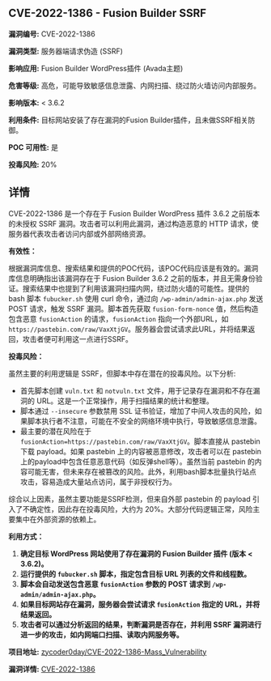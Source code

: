 ## CVE-2022-1386 - Fusion Builder SSRF

**漏洞编号:** CVE-2022-1386

**漏洞类型:** 服务器端请求伪造 (SSRF)

**影响应用:** Fusion Builder WordPress插件 (Avada主题)

**危害等级:** 高危，可能导致敏感信息泄露、内网扫描、绕过防火墙访问内部服务。

**影响版本:** < 3.6.2

**利用条件:** 目标网站安装了存在漏洞的Fusion Builder插件，且未做SSRF相关防御。

**POC 可用性:** 是

**投毒风险:** 20%

## 详情

CVE-2022-1386 是一个存在于 Fusion Builder WordPress 插件 3.6.2 之前版本的未授权 SSRF 漏洞。攻击者可以利用此漏洞，通过构造恶意的 HTTP 请求，使服务器代表攻击者访问内部或外部网络资源。

**有效性：**

根据漏洞库信息、搜索结果和提供的POC代码，该POC代码应该是有效的。漏洞库信息明确指出该漏洞存在于 Fusion Builder 3.6.2 之前的版本，并且无需身份验证。搜索结果中也提到了利用该漏洞扫描内网，绕过防火墙的可能性。提供的 bash 脚本 `fubucker.sh` 使用 curl 命令，通过向 `/wp-admin/admin-ajax.php` 发送 POST 请求，触发 SSRF 漏洞。脚本首先获取 `fusion-form-nonce` 值，然后构造包含恶意 `fusionAction` 的请求，`fusionAction` 指向一个外部URL，如 `https://pastebin.com/raw/VaxXtjGV`。服务器会尝试请求此URL，并将结果返回，攻击者便可利用这一点进行SSRF。

**投毒风险：**

虽然主要的利用逻辑是 SSRF，但脚本中存在潜在的投毒风险。以下分析:
* 首先脚本创建 `vuln.txt` 和 `notvuln.txt` 文件，用于记录存在漏洞和不存在漏洞的 URL。这是一个正常操作，用于扫描结果的统计和整理。
* 脚本通过 `--insecure` 参数禁用 SSL 证书验证，增加了中间人攻击的风险，如果脚本执行者不注意，可能在不安全的网络环境中执行，导致敏感信息泄露。
* 最主要的潜在风险在于 `fusionAction=https://pastebin.com/raw/VaxXtjGV`。脚本直接从 pastebin 下载 payload。如果 pastebin 上的内容被恶意修改，攻击者可以在 pastebin 上的payload中包含任意恶意代码（如反弹shell等）。虽然当前 pastebin 的内容可能无害，但未来存在被篡改的风险。此外，利用bash脚本批量执行站点攻击，容易造成大量站点访问，属于非授权行为。

综合以上因素，虽然主要功能是SSRF检测，但来自外部 pastebin 的 payload 引入了不确定性，因此存在投毒风险，大约为 20%。大部分代码逻辑正常，风险主要集中在外部资源的依赖上。

**利用方式：**

1.  **确定目标 WordPress 网站使用了存在漏洞的 Fusion Builder 插件 (版本 < 3.6.2)。**
2.  **运行提供的 `fubucker.sh` 脚本，指定包含目标 URL 列表的文件和线程数。**
3.  **脚本会自动发送包含恶意 `fusionAction` 参数的 POST 请求到 `/wp-admin/admin-ajax.php`。**
4.  **如果目标网站存在漏洞，服务器会尝试请求 `fusionAction` 指定的 URL，并将结果返回。**
5.  **攻击者可以通过分析返回的结果，判断漏洞是否存在，并利用 SSRF 漏洞进行进一步的攻击，如内网端口扫描、读取内网服务等。**


**项目地址:** [zycoder0day/CVE-2022-1386-Mass_Vulnerability](https://github.com/zycoder0day/CVE-2022-1386-Mass_Vulnerability)

**漏洞详情:** [CVE-2022-1386](https://nvd.nist.gov/vuln/detail/CVE-2022-1386)